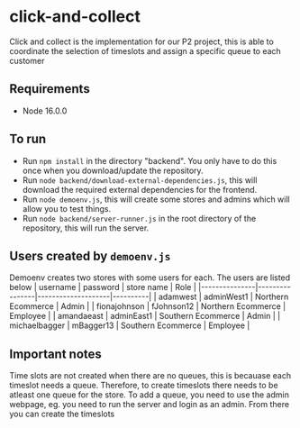 # click-and-collect
Click and collect is the implementation for our P2 project, this is able to coordinate the selection of timeslots and assign a specific queue to each customer

## Requirements
* Node 16.0.0

## To run
* Run `npm install` in the directory "backend". You only have to do this once when you download/update the repository.
* Run `node backend/download-external-dependencies.js`, this will download the required external dependencies for the frontend.
* Run `node demoenv.js`, this will create some stores and admins which will allow you to test things.
* Run `node backend/server-runner.js` in the root directory of the repository, this will run the server. 

## Users created by `demoenv.js`
Demoenv creates two stores with some users for each. The users are listed below
| username      | password       | store name         | Role     |
|---------------|----------------|--------------------|----------|
| adamwest      | adminWest1     | Northern Ecommerce | Admin    |
| fionajohnson  | fJohnson12     | Northern Ecommerce | Employee |
| amandaeast    | adminEast1     | Southern Ecommerce | Admin    |
| michaelbagger | mBagger13      | Southern Ecommerce | Employee |

## Important notes
Time slots are not created when there are no queues, this is becauase each timeslot needs a queue. Therefore, to create timeslots there needs to be atleast one queue for the store. To add a queue, you need to use the admin webpage, eg. you need to run the server and login as an admin. From there you can create the timeslots
